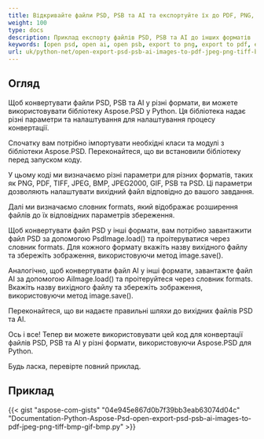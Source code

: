 ```yaml
---
title: Відкривайте файли PSD, PSB та AI та експортуйте їх до PDF, PNG, TIFF, GIF, BMP, JPEG
weight: 100
type: docs
description: Приклад експорту файлів PSD, PSB та AI до інших форматів
keywords: [open psd, open ai, open psb, export to png, export to pdf, export to jpeg, export to tiff, psd api, python, code sample]
url: uk/python-net/open-export-psd-psb-ai-images-to-pdf-jpeg-png-tiff-bmp-gif-bmp/
---
```


## **Огляд**
Щоб конвертувати файли PSD, PSB та AI у різні формати, ви можете використовувати бібліотеку Aspose.PSD у Python. Ця бібліотека надає різні параметри та налаштування для налаштування процесу конвертації.

Спочатку вам потрібно імпортувати необхідні класи та модулі з бібліотеки Aspose.PSD. Переконайтеся, що ви встановили бібліотеку перед запуском коду.

У цьому коді ми визначаємо різні параметри для різних форматів, таких як PNG, PDF, TIFF, JPEG, BMP, JPEG2000, GIF, PSB та PSD. Ці параметри дозволяють налаштувати вихідний файл відповідно до вашого завдання.

Далі ми визначаємо словник formats, який відображає розширення файлів до їх відповідних параметрів збереження.

Щоб конвертувати файл PSD у інші формати, вам потрібно завантажити файл PSD за допомогою PsdImage.load() та проітеруватися через словник formats. Для кожного формату вкажіть назву вихідного файлу та збережіть зображення, використовуючи метод image.save().

Аналогічно, щоб конвертувати файл AI у інші формати, завантажте файл AI за допомогою AiImage.load() та проітеруйтеся через словник formats. Вкажіть назву вихідного файлу та збережіть зображення, використовуючи метод image.save().

Переконайтеся, що ви надаєте правильні шляхи до вихідних файлів PSD та AI.

Ось і все! Тепер ви можете використовувати цей код для конвертації файлів PSD, PSB та AI у різні формати, використовуючи Aspose.PSD для Python.

Будь ласка, перевірте повний приклад.

## **Приклад**
{{< gist "aspose-com-gists" "04e945e867d0b7f39bb3eab63074d04c" "Documentation-Python-Aspose-Psd-open-export-psd-psb-ai-images-to-pdf-jpeg-png-tiff-bmp-gif-bmp.py" >}}

